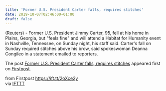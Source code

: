 ```yaml
---
title: 'Former U.S. President Carter falls, requires stitches'
date: 2019-10-07T02:46:00+01:00
draft: false
---
```


(Reuters) - Former U.S. President Jimmy Carter, 95, fell at his home in Plains, Georgia, but "feels fine" and will attend a Habitat for Humanity event in Nashville, Tennessee, on Sunday night, his staff said. Carter's fall on Sunday required stitches above his brow, said spokeswoman Deanna Congileo in a statement emailed to reporters.

The post [Former U.S. President Carter falls, requires stitches](http://www.firstpost.com/world/former-u-s-president-carter-falls-requires-stitches-7460981.html) appeared first on [Firstpost](http://www.firstpost.com).

  
  
from Firstpost https://ift.tt/2oXce2y  
via [IFTTT](https://ifttt.com/?ref=da&site=blogger)
